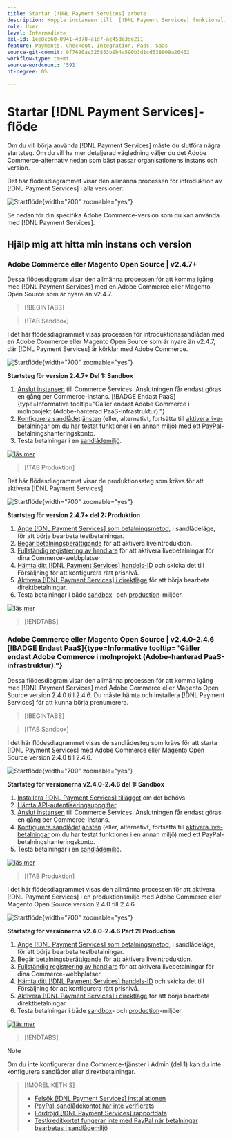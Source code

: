```yaml
---
title: Startar [!DNL Payment Services] arbete
description: Koppla instansen till  [!DNL Payment Services] funktionaliteten genom att slutföra några introduktionssteg.
role: User
level: Intermediate
exl-id: 1ee8c660-0941-4378-a1d7-ae45de3de211
feature: Payments, Checkout, Integration, Paas, Saas
source-git-commit: 9f7690ae325853b9b4a590b3d1cd538909a26462
workflow-type: tm+mt
source-wordcount: '591'
ht-degree: 0%

---
```


# Startar [!DNL Payment Services]-flöde

Om du vill börja använda [!DNL Payment Services] måste du slutföra några startsteg. Om du vill ha mer detaljerad vägledning väljer du det Adobe Commerce-alternativ nedan som bäst passar organisationens instans och version.

Det här flödesdiagrammet visar den allmänna processen för introduktion av [!DNL Payment Services] i alla versioner:

![Startflöde](assets/flow-payment-services.png){width="700" zoomable="yes"}

Se nedan för din specifika Adobe Commerce-version som du kan använda med [!DNL Payment Services].

## Hjälp mig att hitta min instans och version

### Adobe Commerce eller Magento Open Source | v2.4.7+

Dessa flödesdiagram visar den allmänna processen för att komma igång med [!DNL Payment Services] med en Adobe Commerce eller Magento Open Source som är nyare än v2.4.7.

>[!BEGINTABS]

>[!TAB Sandbox]

I det här flödesdiagrammet visas processen för introduktionssandlådan med en Adobe Commerce eller Magento Open Source som är nyare än v2.4.7, där [!DNL Payment Services] är körklar med Adobe Commerce.

![Startflöde](assets/flow-sandbox-configuration-onboarding-2.4.7.png){width="700" zoomable="yes"}

**Startsteg för version 2.4.7+ Del 1: Sandbox**

1. [Anslut instansen](connect.md#configure-commerce-services) till Commerce Services. Anslutningen får endast göras en gång per Commerce-instans. [!BADGE Endast PaaS]{type=Informative tooltip="Gäller endast Adobe Commerce i molnprojekt (Adobe-hanterad PaaS-infrastruktur)."}
1. [Konfigurera sandlådetjänsten](sandbox.md#enable-sandbox-testing) (eller, alternativt, fortsätta till [aktivera live-betalningar](sandbox.md#enable-live-payments) om du har testat funktioner i en annan miljö) med ett PayPal-betalningshanteringskonto.
1. Testa betalningar i en [sandlådemiljö](sandbox.md#test-in-sandbox-environment).

[![läs mer](assets/learn-more-button.svg)](https://helpx.adobe.com/legal/product-descriptions/payment-services-for-Adobe-Commerce-and-Magento-Open-Source-On-demand-Services.html)

>[!TAB Produktion]

Det här flödesdiagrammet visar de produktionssteg som krävs för att aktivera [!DNL Payment Services].

![Startflöde](assets/flow-production-payment-services.png){width="700" zoomable="yes"}

**Startsteg för version 2.4.7+ del 2: Produktion**

1. [Ange [!DNL Payment Services] som betalningsmetod](production.md#set-payment-services-as-payment-method), i sandlådeläge, för att börja bearbeta testbetalningar.
1. [Begär betalningsberättigande](production.md#request-payments-entitlement-from-adobe) för att aktivera liveintroduktion.
1. [Fullständig registrering av handlare](production.md#complete-merchant-onboarding) för att aktivera livebetalningar för dina Commerce-webbplatser.
1. [Hämta ditt  [!DNL Payment Services] handels-ID](production.md#configure-pricing-tier) och skicka det till Försäljning för att konfigurera rätt prisnivå.
1. [Aktivera [!DNL Payment Services] i direktläge](production.md#enable-live-payments) för att börja bearbeta direktbetalningar.
1. Testa betalningar i både [sandbox](sandbox.md#test-in-sandbox-environment)- och [production](production.md#test-in-production)-miljöer.

[![läs mer](assets/learn-more-button.svg)](production.md)

>[!ENDTABS]

### Adobe Commerce eller Magento Open Source | v2.4.0-2.4.6 [!BADGE Endast PaaS]{type=Informative tooltip="Gäller endast Adobe Commerce i molnprojekt (Adobe-hanterad PaaS-infrastruktur)."}

Dessa flödesdiagram visar den allmänna processen för att komma igång med [!DNL Payment Services] med Adobe Commerce eller Magento Open Source version 2.4.0 till 2.4.6. Du måste hämta och installera [!DNL Payment Services] för att kunna börja prenumerera.

>[!BEGINTABS]

>[!TAB Sandbox]

I det här flödesdiagrammet visas de sandlådesteg som krävs för att starta [!DNL Payment Services] med Adobe Commerce eller Magento Open Source version 2.4.0 till 2.4.6.

![Startflöde](assets/flow-sandbox-installation-configuration-onboarding-2.4.0.png){width="700" zoomable="yes"}

**Startsteg för versionerna v2.4.0-2.4.6 del 1: Sandbox**

1. [Installera  [!DNL Payment Services] tillägget](install.md#get-payment-services) om det behövs.
1. [Hämta API-autentiseringsuppgifter](connect.md#obtain-api-credentials).
1. [Anslut instansen](connect.md#configure-commerce-services) till Commerce Services. Anslutningen får endast göras en gång per Commerce-instans.
1. [Konfigurera sandlådetjänsten](sandbox.md#enable-sandbox-testing) (eller, alternativt, fortsätta till [aktivera live-betalningar](sandbox.md#enable-live-payments) om du har testat funktioner i en annan miljö) med ett PayPal-betalningshanteringskonto.
1. Testa betalningar i en [sandlådemiljö](sandbox.md#test-in-sandbox-environment).

[![läs mer](assets/learn-more-button.svg)](https://helpx.adobe.com/legal/product-descriptions/payment-services-for-Adobe-Commerce-and-Magento-Open-Source-On-demand-Services.html)

>[!TAB Produktion]

I det här flödesdiagrammet visas den allmänna processen för att aktivera [!DNL Payment Services] i en produktionsmiljö med Adobe Commerce eller Magento Open Source version 2.4.0 till 2.4.6.

![Startflöde](assets/flow-production-payment-services.png){width="700" zoomable="yes"}

**Startsteg för versionerna v2.4.0-2.4.6 Part 2: Production**

1. [Ange [!DNL Payment Services] som betalningsmetod](production.md#set-payment-services-as-payment-method), i sandlådeläge, för att börja bearbeta testbetalningar.
1. [Begär betalningsberättigande](production.md#request-payments-entitlement-from-adobe) för att aktivera liveintroduktion.
1. [Fullständig registrering av handlare](production.md#complete-merchant-onboarding) för att aktivera livebetalningar för dina Commerce-webbplatser.
1. [Hämta ditt  [!DNL Payment Services] handels-ID](production.md#configure-pricing-tier) och skicka det till Försäljning för att konfigurera rätt prisnivå.
1. [Aktivera [!DNL Payment Services] i direktläge](production.md#enable-live-payments) för att börja bearbeta direktbetalningar.
1. Testa betalningar i både [sandbox](sandbox.md#test-in-sandbox-environment)- och [production](production.md#test-in-production)-miljöer.

[![läs mer](assets/learn-more-button.svg)](onboard.md)

>[!ENDTABS]

>[!NOTE]
>
>Om du inte konfigurerar dina Commerce-tjänster i Admin (del 1) kan du inte konfigurera sandlådor eller direktbetalningar.

>[!MORELIKETHIS]
>
> * [Felsök [!DNL Payment Services] installationen](https://experienceleague.adobe.com/docs/commerce-knowledge-base/kb/troubleshooting/payments/payservices-install.html?lang=en)
> * [PayPal-sandlådekontot har inte verifierats](https://experienceleague.adobe.com/docs/commerce-knowledge-base/kb/troubleshooting/payments/payservices-paypal-acct.html)
> * [Fördröjd [!DNL Payment Services] rapportdata](https://experienceleague.adobe.com/docs/commerce-knowledge-base/kb/troubleshooting/payments/payservices-report-info-delayed.html)
> * [Testkreditkortet fungerar inte med PayPal när betalningar bearbetas i sandlådemiljö](https://experienceleague.adobe.com/docs/commerce-knowledge-base/kb/troubleshooting/payments/payservices-cc-sandbox-failure.html?lang=en)